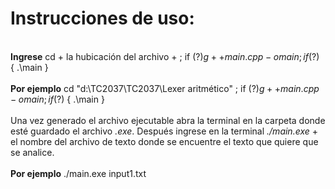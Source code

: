 # Instrucciones de uso:
\
**Ingrese** cd + la hubicación del archivo + ; if ($?) { g++ main.cpp -o main } ; if ($?) { .\main } \
\
**Por ejemplo** cd "d:\TC2037\TC2037\Lexer aritmético\" ; if ($?) { g++ main.cpp -o main } ; if ($?) { .\main } \
\
Una vez generado el archivo ejecutable abra la terminal en la carpeta donde esté guardado el archivo *.exe*. Después ingrese en la terminal *./main.exe* + el nombre del archivo de texto donde se encuentre el texto que quiere que se analice. \
\
**Por ejemplo** ./main.exe input1.txt
